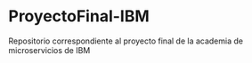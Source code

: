 # ProyectoFinal-IBM
Repositorio correspondiente al proyecto final de la academia de microservicios de IBM
